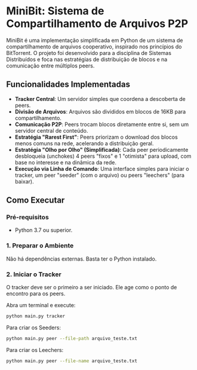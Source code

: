 # MiniBit: Sistema de Compartilhamento de Arquivos P2P

MiniBit é uma implementação simplificada em Python de um sistema de compartilhamento de arquivos cooperativo, inspirado nos princípios do BitTorrent. O projeto foi desenvolvido para a disciplina de Sistemas Distribuídos e foca nas estratégias de distribuição de blocos e na comunicação entre múltiplos peers.

## Funcionalidades Implementadas

- **Tracker Central**: Um servidor simples que coordena a descoberta de peers.
- **Divisão de Arquivos**: Arquivos são divididos em blocos de 16KB para compartilhamento.
- **Comunicação P2P**: Peers trocam blocos diretamente entre si, sem um servidor central de conteúdo.
- **Estratégia "Rarest First"**: Peers priorizam o download dos blocos menos comuns na rede, acelerando a distribuição geral.
- **Estratégia "Olho por Olho" (Simplificada)**: Cada peer periodicamente desbloqueia (unchokes) 4 peers "fixos" e 1 "otimista" para upload, com base no interesse e na dinâmica da rede.
- **Execução via Linha de Comando**: Uma interface simples para iniciar o tracker, um peer "seeder" (com o arquivo) ou peers "leechers" (para baixar).

## Como Executar

### Pré-requisitos

- Python 3.7 ou superior.

### 1. Preparar o Ambiente

Não há dependências externas. Basta ter o Python instalado.

### 2. Iniciar o Tracker

O tracker deve ser o primeiro a ser iniciado. Ele age como o ponto de encontro para os peers.

Abra um terminal e execute:

```bash
python main.py tracker
```

Para criar os Seeders:

```bash
python main.py peer --file-path arquivo_teste.txt
```

Para criar os Leechers:

```bash
python main.py peer --file-name arquivo_teste.txt
```
